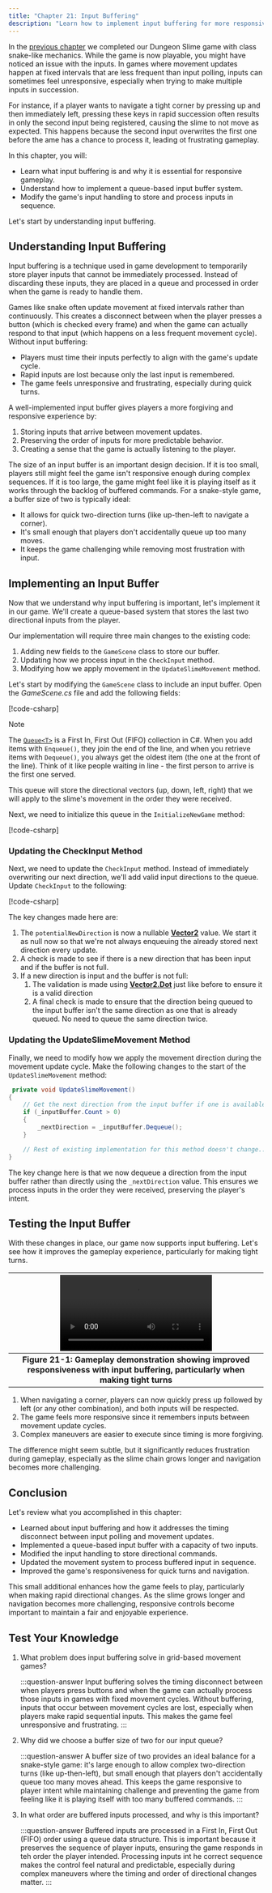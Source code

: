 ```yaml
---
title: "Chapter 21: Input Buffering"
description: "Learn how to implement input buffering for more responsive controls."
---
```


In the [previous chapter](../20_the_game/index.md) we completed our Dungeon Slime game with class snake-like mechanics.  While the game is now playable, you might have noticed an issue with the inputs.  In games where movement updates happen at fixed intervals that are less frequent than input polling, inputs can sometimes feel unresponsive, especially when trying to make multiple inputs in succession.

For instance, if a player wants to navigate a tight corner by pressing up and then immediately left, pressing these keys in rapid succession often results in only the second input being registered, causing the slime to not move as expected.  This happens because the second input overwrites the first one before the ame has a chance to process it, leading ot frustrating gameplay.

In this chapter, you will:

- Learn what input buffering is and why it is essential for responsive gameplay.
- Understand how to implement a queue-based input buffer system.
- Modify the game's input handling to store and process inputs in sequence.

Let's start by understanding input buffering.

## Understanding Input Buffering

Input buffering is a technique used in game development to temporarily store player inputs that cannot be immediately processed. Instead of discarding these inputs, they are placed in a queue and processed in order when the game is ready to handle them.

Games like snake often update movement at fixed intervals rather than continuously. This creates a disconnect between when the player presses a button (which is checked every frame) and when the game can actually respond to that input (which happens on a less frequent movement cycle). Without input buffering:

- Players must time their inputs perfectly to align with the game's update cycle.
- Rapid inputs are lost because only the last input is remembered.
- The game feels unresponsive and frustrating, especially during quick turns.

A well-implemented input buffer gives players a more forgiving and responsive experience by:

1. Storing inputs that arrive between movement updates.
2. Preserving the order of inputs for more predictable behavior.
3. Creating a sense that the game is actually listening to the player.

The size of an input buffer is an important design decision. If it is too small, players still might feel the game isn't responsive enough during complex sequences. If it is too large, the game might feel like it is playing itself as it works through the backlog of buffered commands. For a snake-style game, a buffer size of two is typically ideal:

- It allows for quick two-direction turns (like up-then-left to navigate a corner).
- It's small enough that players don't accidentally queue up too many moves.
- It keeps the game challenging while removing most frustration with input.

## Implementing an Input Buffer

Now that we understand why input buffering is important, let's implement it in our game. We'll create a queue-based system that stores the last two directional inputs from the player.

Our implementation will require three main changes to the existing code:

1. Adding new fields to the `GameScene` class to store our buffer.
2. Updating how we process input in the `CheckInput` method.
3. Modifying how we apply movement in the `UpdateSlimeMovement` method.

Let's start by modifying the `GameScene` class to include an input buffer. Open the *GameScene.cs* file and add the following fields:

[!code-csharp[](./snippets/game_scene_fields.cs)]

> [!NOTE]
> The [`Queue<T>`](https://learn.microsoft.com/en-us/dotnet/api/system.collections.generic.queue-1?view=net-9.0>) is a First In, First Out (FIFO) collection in C#. When you add items with `Enqueue()`, they join the end of the line, and when you retrieve items with `Dequeue()`, you always get the oldest item (the one at the front of the line). Think of it like people waiting in line - the first person to arrive is the first one served.

This queue will store the directional vectors (up, down, left, right) that we will apply to the slime's movement in the order they were received.

Next, we need to initialize this queue in the `InitializeNewGame` method:

[!code-csharp[](./snippets/game_scene_initialize_new_game.cs?highlight=30-31)]

### Updating the CheckInput Method

Next, we need to update the `CheckInput` method.  Instead of immediately overwriting our next direction, we'll add valid input directions to the queue.  Update `CheckInput` to the following:

[!code-csharp[](./snippets/game_scene_check_input.cs?highlight=11,31-49)]

The key changes made here are:

1. The `potentialNewDirection` is now a nullable [**Vector2**](xref:Microsoft.Xna.Framework.Vector2) value.  We start it as null now so that we're not always enqueuing the already stored next direction every update.
2. A check is made to see if there is a new direction that has been input and if the buffer is not full.
3. If a new direction is input and the buffer is not full:
   1. The validation is made using [**Vector2.Dot**](xref:Microsoft.Xna.Framework.Vector2.Dot(Microsoft.Xna.Framework.Vector2,Microsoft.Xna.Framework.Vector2)) just like before to ensure it is a valid direction
   2. A final check is made to ensure that the direction being queued to the input buffer isn't the same direction as one that is already queued.  No need to queue the same direction twice.

### Updating the UpdateSlimeMovement Method

Finally, we need to modify how we apply the movement direction during the movement update cycle.  Make the following changes to the start of the `UpdateSlimeMovement` method:

```cs
 private void UpdateSlimeMovement()
{
    // Get the next direction from the input buffer if one is available
    if (_inputBuffer.Count > 0)
    {
        _nextDirection = _inputBuffer.Dequeue();
    }

    // Rest of existing implementation for this method doesn't change....
}
```

The key change here is that we now dequeue a direction from the input buffer rather than directly using the `_nextDirection` value. This ensures we process inputs in the order they were received, preserving the player's intent.

## Testing the Input Buffer

With these changes in place, our game now supports input buffering.  Let's see how it improves the gameplay experience, particularly for making tight turns.

| ![Figure 21-1: Gameplay demonstration showing improved responsiveness with input buffering, particularly when making tight turns](./videos/gameplay.webm) |
| :-------------------------------------------------------------------------------------------------------------------------------------------------------: |
|            **Figure 21-1: Gameplay demonstration showing improved responsiveness with input buffering, particularly when making tight turns**             |

1. When navigating a corner, players can now quickly press up followed by left (or any other combination), and both inputs will be respected.
2. The game feels more responsive since it remembers inputs between movement update cycles.
3. Complex maneuvers are easier to execute since timing is more forgiving.

The difference might seem subtle, but it significantly reduces frustration during gameplay, especially as the slime chain grows longer and navigation becomes more challenging.

## Conclusion

Let's review what you accomplished in this chapter:

- Learned about input buffering and how it addresses the timing disconnect between input polling and movement updates.
- Implemented a queue-based input buffer with a capacity of two inputs.
- Modified the input handling to store directional commands.
- Updated the movement system to process buffered input in sequence.
- Improved the game's responsiveness for quick turns and navigation.

This small additional enhances how the game feels to play, particularly when making rapid directional changes.  As the slime grows longer and navigation becomes more challenging, responsive controls become important to maintain a fair and enjoyable experience.

## Test Your Knowledge

1. What problem does input buffering solve in grid-based movement games?

    :::question-answer
    Input buffering solves the timing disconnect between when players press buttons and when the game can actually process those inputs in games with fixed movement cycles.  Without buffering, inputs that occur between movement cycles are lost, especially when players make rapid sequential inputs.  This makes the game feel unresponsive and frustrating.
    :::

2. Why did we choose a buffer size of two for our input queue?

    :::question-answer
    A buffer size of two provides an ideal balance for a snake-style game: it's large enough to allow complex two-direction turns (like up-then-left), but small enough that players don't accidentally queue too many moves ahead.  This keeps the game responsive to player intent while maintaining challenge and preventing the game from feeling like it is playing itself with too many buffered commands.
    :::

3. In what order are buffered inputs processed, and why is this important?

    :::question-answer
    Buffered inputs are processed in a First In, First Out (FIFO) order using a queue data structure.  This is important because it preserves the sequence of player inputs, ensuring the game responds in teh order the player intended.  Processing inputs int he correct sequence makes the control feel natural and predictable, especially during complex maneuvers where the timing and order of directional changes matter.
    :::
